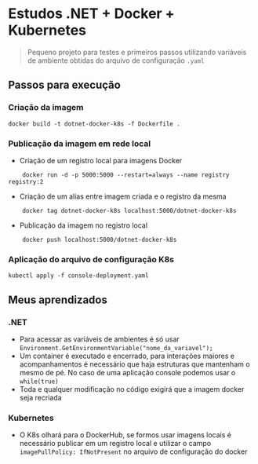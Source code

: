 # Estudos .NET + Docker + Kubernetes

> Pequeno projeto para testes e primeiros passos utilizando variáveis de ambiente obtidas do arquivo de configuração  `.yaml`


## Passos para execução

### Criação da imagem
```shell
docker build -t dotnet-docker-k8s -f Dockerfile . 
```
### Publicação da imagem em rede local

- Criação de um registro local para imagens Docker

```shell
    docker run -d -p 5000:5000 --restart=always --name registry registry:2   
```

- Criação de um alias entre imagem criada e o registro da mesma

```shell
    docker tag dotnet-docker-k8s localhost:5000/dotnet-docker-k8s 
```
- Publicação da imagem no registro local

```shell
    docker push localhost:5000/dotnet-docker-k8s 
```

### Aplicação do arquivo de configuração K8s

```shell
kubectl apply -f console-deployment.yaml         
```

## Meus aprendizados 

### .NET 

- Para acessar as variáveis de ambientes é só usar `Environment.GetEnvironmentVariable("nome_da_variavel");`
- Um container é executado e encerrado, para interações maiores e acompanhamentos é necessário que haja estruturas que mantenham o mesmo de pé. No caso de uma aplicação console podemos usar o ``while(true)`` 
- Toda e qualquer modificação no código exigirá que a imagem docker seja recriada


### Kubernetes

- O K8s olhará para o DockerHub, se formos usar imagens locais é necessário publicar em um registro local e utilizar o campo ``imagePullPolicy: IfNotPresent`` no arquivo de configuração do docker